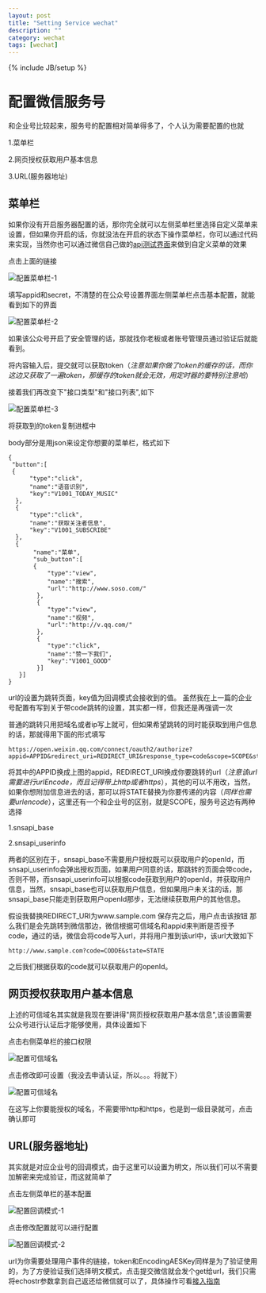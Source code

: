 ```yaml
---
layout: post
title: "Setting Service wechat"
description: ""
category: wechat
tags: [wechat]
---
```

{% include JB/setup %}

# 配置微信服务号

和企业号比较起来，服务号的配置相对简单得多了，个人认为需要配置的也就

1.菜单栏

2.网页授权获取用户基本信息

3.URL(服务器地址)

## 菜单栏

如果你没有开启服务器配置的话，那你完全就可以左侧菜单栏里选择自定义菜单来设置，但如果你开启的话，你就没法在开启的状态下操作菜单栏，你可以通过代码来实现，当然你也可以通过微信自己做的[api测试界面](http://mp.weixin.qq.com/debug/)来做到自定义菜单的效果

点击上面的链接

![配置菜单栏-1](/public/swechat160125/set-menu-1.png)


填写appid和secret，不清楚的在公众号设置界面左侧菜单栏点击基本配置，就能看到如下的界面

![配置菜单栏-2](/public/swechat160125/set-menu-2.png)

如果该公众号开启了安全管理的话，那就找你老板或者账号管理员通过验证后就能看到。

将内容输入后，提交就可以获取token（*注意如果你做了token的缓存的话，而你这边又获取了一遍token，那缓存的token就会无效，用定时器的要特别注意哈*）

接着我们再改变下"接口类型"和"接口列表",如下

![配置菜单栏-3](/public/swechat160125/set-menu-3.png)

将获取到的token复制进框中

body部分是用json来设定你想要的菜单栏，格式如下

	{
     "button":[
     {
          "type":"click",
          "name":"语音识别",
          "key":"V1001_TODAY_MUSIC"
      },
      {
          "type":"click",
          "name":"获取关注者信息",
          "key":"V1001_SUBSCRIBE"
      },
      {
           "name":"菜单",
           "sub_button":[
           {
               "type":"view",
               "name":"搜索",
               "url":"http://www.soso.com/"
            },
            {
               "type":"view",
               "name":"视频",
               "url":"http://v.qq.com/"
            },
            {
               "type":"click",
               "name":"赞一下我们",
               "key":"V1001_GOOD"
            }]
       }]
 	}

url的设置为跳转页面，key值为回调模式会接收到的值。
虽然我在上一篇的企业号配置有写到关于带code跳转的设置，其实都一样，但我还是再强调一次

普通的跳转只用把域名或者ip写上就可，但如果希望跳转的同时能获取到用户信息的话，那就得用下面的形式填写

	https://open.weixin.qq.com/connect/oauth2/authorize?appid=APPID&redirect_uri=REDIRECT_URI&response_type=code&scope=SCOPE&state=STATE#wechat_redirect

将其中的APPID换成上图的appid，REDIRECT_URI换成你要跳转的url（*注意该url需要进行urlEncode，而且记得带上http或者https*），其他的可以不用改，当然，如果你想附加信息进去的话，那可以将STATE替换为你要传递的内容（*同样也需要urlencode*），这里还有一个和企业号的区别，就是SCOPE，服务号这边有两种选择

1.snsapi_base

2.snsapi_userinfo

两者的区别在于，snsapi_base不需要用户授权既可以获取用户的openId，而snsapi_userinfo会弹出授权页面，如果用户同意的话，那跳转的页面会带code，否则不带，而snsapi_userinfo可以根据code获取到用户的openId，并获取用户信息，当然，snsapi_base也可以获取用户信息，但如果用户未关注的话，那snsapi_base只能走到获取用户openId那步，无法继续获取用户的其他信息。

假设我替换REDIRECT_URI为www.sample.com
保存完之后，用户点击该按钮
那么我们是会先跳转到微信那边，微信根据可信域名和appid来判断是否授予code，通过的话，微信会将code写入url，并将用户推到该url中，该url大致如下

	http://www.sample.com?code=CODDE&state=STATE

之后我们根据获取的code就可以获取用户的openId。

## 网页授权获取用户基本信息

上述的可信域名其实就是我现在要讲得"网页授权获取用户基本信息",该设置需要公众号进行认证后才能够使用，具体设置如下

点击右侧菜单栏的接口权限

![配置可信域名](/public/swechat160125/set-snapi-1.png)

点击修改即可设置（我没去申请认证，所以。。。将就下）

![配置可信域名](/public/swechat160125/set-snapi-2.png)

在这写上你要能授权的域名，不需要带http和https，也是到一级目录就可，点击确认即可

## URL(服务器地址)

其实就是对应企业号的回调模式，由于这里可以设置为明文，所以我们可以不需要加解密来完成验证，而这就简单了

点击左侧菜单栏的基本配置

![配置回调模式-1](/public/swechat160125/set-backcall-1.png)

点击修改配置就可以进行配置

![配置回调模式-2](/public/swechat160125/set-backcall-2.png)

url为你需要处理用户事件的链接，token和EncodingAESKey同样是为了验证使用的，为了方便验证我们选择明文模式，点击提交微信就会发个get给url，我们只需将echostr参数拿到自己返还给微信就可以了，具体操作可看[接入指南](http://mp.weixin.qq.com/wiki/home/index.html)





